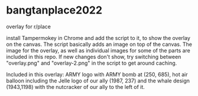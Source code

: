 # bangtanplace2022
overlay for r/place


install Tampermokey in Chrome and add the script to it, to show the overlay on the canvas.
The script basically adds an image on top of the canvas. The image for the overlay, as well as individual images for some of the parts are included in this repo. If new changes don't show, try switching between "overlay.png" and "overlay-2.png" in the script to get around caching.

Included in this overlay: ARMY logo with ARMY bomb at (250, 685), hot air balloon including the Jelle logo of our ally (1987, 237) and the whale design (1943,1198) with the nutcracker of our ally to the left of it.